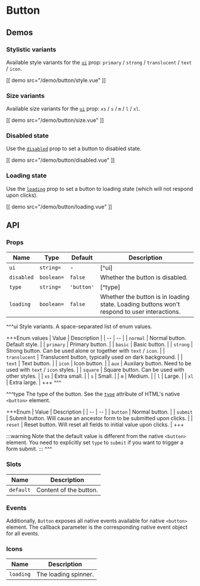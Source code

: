 # Button

## Demos

### Stylistic variants

Available style variants for the [`ui`](#props-ui) prop: `primary` / `strong` / `translucent` / `text` / `icon`.

[[ demo src="/demo/button/style.vue" ]]

### Size variants

Available size variants for the [`ui`](#props-ui) prop: `xs` / `s` / `m` / `l` / `xl`.

[[ demo src="/demo/button/size.vue" ]]

### Disabled state

Use the [`disabled`](#props-disabled) prop to set a button to disabled state.

[[ demo src="/demo/button/disabled.vue" ]]

### Loading state

Use the [`loading`](#props-loading) prop to set a button to loading state (which will not respond upon clicks).

[[ demo src="/demo/button/loading.vue" ]]

## API

### Props

| Name | Type | Default | Description |
| -- | -- | -- | -- |
| ``ui`` | `string=` | - | [^ui] |
| ``disabled`` | `boolean=` | `false` | Whether the button is disabled. |
| ``type`` | `string=` | `'button'` | [^type] |
| ``loading`` | `boolean=` | `false` | Whether the button is in loading state. Loading buttons won't respond to user interactions. |

^^^ui
Style variants. A space-separated list of enum values.

+++Enum values
| Value | Description |
| -- | -- |
| `normal` | Normal button. Default style. |
| `primary` | Primary button. |
| `basic` | Basic button. |
| `strong` | Strong button. Can be used alone or together with `text` / `icon`. |
| `translucent` | Translucent button, typically used on dark background. |
| `text` | Text button. |
| `icon` | Icon button. |
| `aux` | Auxilary button. Need to be used with `text` / `icon` styles. |
| `square` | Square button. Can be used with other styles. |
| `xs` | Extra small. |
| `s` | Small. |
| `m` | Medium. |
| `l` | Large. |
| `xl` | Extra large. |
+++
^^^

^^^type
The type of the button. See the [`type`](https://developer.mozilla.org/en-US/docs/Web/HTML/Element/button#attr-type) attribute of HTML's native `<button>` element.

+++Enum
| Value | Description |
| -- | -- |
| `button` | Normal button. |
| `submit` | Submit button. Will cause an ancestor form to be submitted upon clicks. |
| `reset` | Reset button. Will reset all fields to initial value upon clicks. |
+++

:::warning
Note that the default value is different from the native `<button>` element. You need to explicitly set `type` to `submit` if you want to trigger a form submit.
:::
^^^

### Slots

| Name | Description |
| -- | -- |
| ``default`` | Content of the button. |

### Events

Additionally, `Button` exposes all native events available for native `<button>` element. The callback parameter is the corresponding native event object for all events.

### Icons

| Name | Description |
| -- | -- |
| ``loading`` | The loading spinner. |
